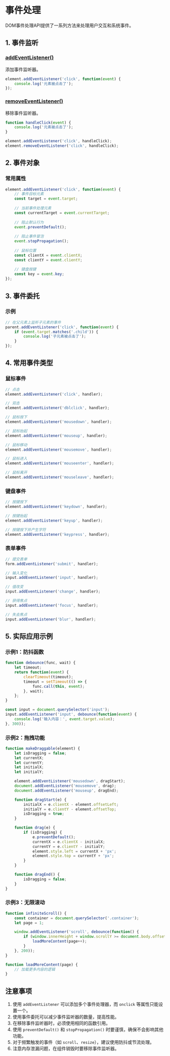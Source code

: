 # 事件处理

DOM事件处理API提供了一系列方法来处理用户交互和系统事件。

## 1. 事件监听

### [addEventListener()](https://developer.mozilla.org/zh-CN/docs/Web/API/EventTarget/addEventListener)

添加事件监听器。

```javascript
element.addEventListener('click', function(event) {
    console.log('元素被点击了');
});
```

### [removeEventListener()](https://developer.mozilla.org/zh-CN/docs/Web/API/EventTarget/removeEventListener)

移除事件监听器。

```javascript
function handleClick(event) {
    console.log('元素被点击了');
}

element.addEventListener('click', handleClick);
element.removeEventListener('click', handleClick);
```

## 2. 事件对象

### 常用属性

```javascript
element.addEventListener('click', function(event) {
    // 事件目标元素
    const target = event.target;
    
    // 当前事件处理元素
    const currentTarget = event.currentTarget;
    
    // 阻止默认行为
    event.preventDefault();
    
    // 阻止事件冒泡
    event.stopPropagation();
    
    // 鼠标位置
    const clientX = event.clientX;
    const clientY = event.clientY;
    
    // 键盘按键
    const key = event.key;
});
```

## 3. 事件委托

### 示例

```javascript
// 在父元素上监听子元素的事件
parent.addEventListener('click', function(event) {
    if (event.target.matches('.child')) {
        console.log('子元素被点击了');
    }
});
```

## 4. 常用事件类型

### 鼠标事件

```javascript
// 点击
element.addEventListener('click', handler);

// 双击
element.addEventListener('dblclick', handler);

// 鼠标按下
element.addEventListener('mousedown', handler);

// 鼠标抬起
element.addEventListener('mouseup', handler);

// 鼠标移动
element.addEventListener('mousemove', handler);

// 鼠标进入
element.addEventListener('mouseenter', handler);

// 鼠标离开
element.addEventListener('mouseleave', handler);
```

### 键盘事件

```javascript
// 按键按下
element.addEventListener('keydown', handler);

// 按键抬起
element.addEventListener('keyup', handler);

// 按键按下并产生字符
element.addEventListener('keypress', handler);
```

### 表单事件

```javascript
// 提交表单
form.addEventListener('submit', handler);

// 输入变化
input.addEventListener('input', handler);

// 值改变
input.addEventListener('change', handler);

// 获得焦点
input.addEventListener('focus', handler);

// 失去焦点
input.addEventListener('blur', handler);
```

## 5. 实际应用示例

### 示例1：防抖函数

```javascript
function debounce(func, wait) {
    let timeout;
    return function(event) {
        clearTimeout(timeout);
        timeout = setTimeout(() => {
            func.call(this, event);
        }, wait);
    };
}

const input = document.querySelector('input');
input.addEventListener('input', debounce(function(event) {
    console.log('输入内容：', event.target.value);
}, 300));
```

### 示例2：拖拽功能

```javascript
function makeDraggable(element) {
    let isDragging = false;
    let currentX;
    let currentY;
    let initialX;
    let initialY;

    element.addEventListener('mousedown', dragStart);
    document.addEventListener('mousemove', drag);
    document.addEventListener('mouseup', dragEnd);

    function dragStart(e) {
        initialX = e.clientX - element.offsetLeft;
        initialY = e.clientY - element.offsetTop;
        isDragging = true;
    }

    function drag(e) {
        if (isDragging) {
            e.preventDefault();
            currentX = e.clientX - initialX;
            currentY = e.clientY - initialY;
            element.style.left = currentX + 'px';
            element.style.top = currentY + 'px';
        }
    }

    function dragEnd() {
        isDragging = false;
    }
}
```

### 示例3：无限滚动

```javascript
function infiniteScroll() {
    const container = document.querySelector('.container');
    let page = 1;

    window.addEventListener('scroll', debounce(function() {
        if (window.innerHeight + window.scrollY >= document.body.offsetHeight - 100) {
            loadMoreContent(page++);
        }
    }, 200));
}

function loadMoreContent(page) {
    // 加载更多内容的逻辑
}
```

## 注意事项

1. 使用 `addEventListener` 可以添加多个事件处理器，而 `onclick` 等属性只能设置一个。
2. 使用事件委托可以减少事件监听器的数量，提高性能。
3. 在移除事件监听器时，必须使用相同的函数引用。
4. 使用 `preventDefault()` 和 `stopPropagation()` 时要谨慎，确保不会影响其他功能。
5. 对于频繁触发的事件（如 `scroll`、`resize`），建议使用防抖或节流处理。
6. 注意内存泄漏问题，在组件销毁时要移除事件监听器。
